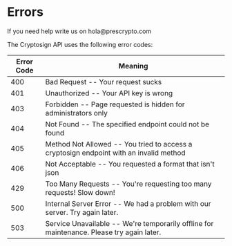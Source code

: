 # Errors

<aside class="notice"> If you need help write us on hola@prescrypto.com</aside>

The Cryptosign API uses the following error codes:


Error Code | Meaning
---------- | -------
400 | Bad Request -- Your request sucks
401 | Unauthorized -- Your API key is wrong
403 | Forbidden -- Page requested is hidden for administrators only
404 | Not Found -- The specified endpoint could not be found
405 | Method Not Allowed -- You tried to access a cryptosign endpoint with an invalid method
406 | Not Acceptable -- You requested a format that isn't json
429 | Too Many Requests -- You're requesting too many requests! Slow down!
500 | Internal Server Error -- We had a problem with our server. Try again later.
503 | Service Unavailable -- We're temporarily offline for maintenance. Please try again later.
